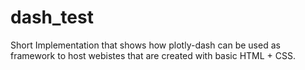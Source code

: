 # dash_test
Short Implementation that shows how plotly-dash can be used as framework to host webistes that are created with basic HTML + CSS.
